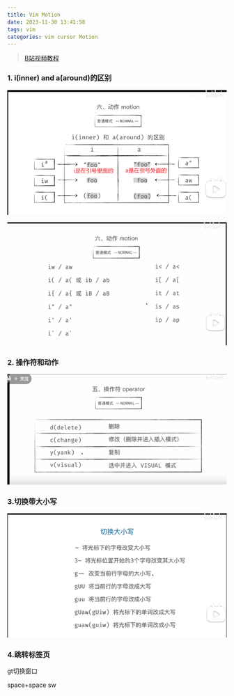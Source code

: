 ```yaml
---
title: Vim Motion
date: 2023-11-30 13:41:58
tags: vim
categories: vim cursor Motion
---
```

> [B站视频教程](https://www.bilibili.com/video/BV1z541177Jy?p=8&spm_id_from=pageDriver&vd_source=838d5ab6a9faca2cc25d06770d32013c)

### 1. i(inner) and a(around)的区别

![image-20230623132750445](/images/vim/image-20230623132750445.png)

![image-20230623133005272](/images/vim/image-20230623133005272.png)

### 2. 操作符和动作

![image-20230623133101848](/images/vim/image-20230623133101848.png)

### 3.切换带大小写

![image-20230623134612445](/images/vim/image-20230623134612445.png)

### 4.跳转标签页

gt切换窗口

space+space sw 

